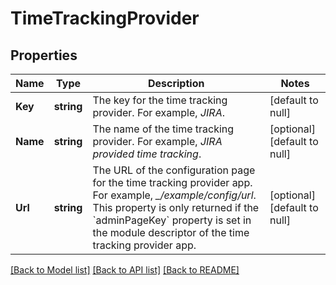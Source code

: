 # TimeTrackingProvider

## Properties
Name | Type | Description | Notes
------------ | ------------- | ------------- | -------------
**Key** | **string** | The key for the time tracking provider. For example, *JIRA*. | [default to null]
**Name** | **string** | The name of the time tracking provider. For example, *JIRA provided time tracking*. | [optional] [default to null]
**Url** | **string** | The URL of the configuration page for the time tracking provider app. For example, *_/example/config/url*. This property is only returned if the &#x60;adminPageKey&#x60; property is set in the module descriptor of the time tracking provider app. | [optional] [default to null]

[[Back to Model list]](../README.md#documentation-for-models) [[Back to API list]](../README.md#documentation-for-api-endpoints) [[Back to README]](../README.md)

